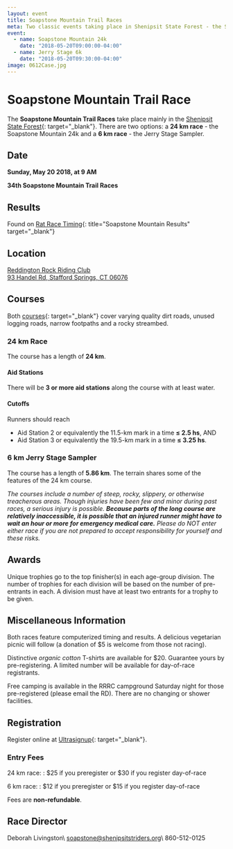 ```yaml
---
layout: event
title: Soapstone Mountain Trail Races
meta: Two classic events taking place in Shenipsit State Forest - the Soapstone Mountain 24k and the 6k Jerry Stage Sampler
event: 
  - name: Soapstone Mountain 24k
    date: "2018-05-20T09:00:00-04:00"
  - name: Jerry Stage 6k
    date: "2018-05-20T09:30:00-04:00"
image: 0612Case.jpg
---
```


# Soapstone Mountain Trail Race
The **Soapstone Mountain Trail Races** take place mainly in the [Shenipsit State Forest](http://www.ct.gov/deep/shenipsit){: target="_blank"}. There are two options: a **24 km race** - the Soapstone Mountain 24k and a **6 km race** - the Jerry Stage Sampler.

## Date
**Sunday, May 20 2018, at 9 AM**

**34th Soapstone Mountain Trail Races**

## Results
Found on [Rat Race Timing](http://aratrace.com/soapstone-mountain-trail-races-3/){: title="Soapstone Mountain Results" target="_blank"}

## Location
<p><a href="http://www.rrrclub.org/" target="_blank">Reddington Rock Riding Club</a><br />
<a href="https://www.google.com/maps/place/93+Handel+Rd,+Stafford,+CT+06076/@41.9594363,-72.4005459,17z/data=!3m1!4b1!4m2!3m1!1s0x89e6f2751fad0143:0x157a4407e9f30641" target="_blank">93 Handel Rd, Stafford Springs, CT 06076</a></p>

## Courses
Both [courses](http://shenipsitstriders.org/wp-content/uploads/2014/12/soapstone_courses_map.pdf){: target="_blank"} cover varying quality dirt roads, unused logging roads, narrow footpaths and a rocky streambed.

### 24 km Race
The course has a length of **24 km**.

#### Aid Stations
There will be **3 or more aid stations** along the course with at least water.

#### Cutoffs
Runners should reach

* Aid Station 2 or equivalently the 11.5-km mark in a time **≤ 2.5 hs**, AND
* Aid Station 3 or equivalently the 19.5-km mark in a time **≤ 3.25 hs**.


### 6 km Jerry Stage Sampler
The course has a length of **5.86 km**. The terrain shares some of the features of the 24 km course.

*The courses include a number of steep, rocky, slippery, or otherwise treacherous areas. Though injuries have been few and minor during past races, a serious injury is possible. **Because parts of the long course are relatively inaccessible, it is possible that an injured runner might have to wait an hour or more for emergency medical care.** Please do NOT enter either race if you are not prepared to accept responsibility for yourself and these risks.*

## Awards
Unique trophies go to the top finisher(s) in each age-group division. The number of trophies for each division will be based on the number of pre-entrants in each. A division must have at least two entrants for a trophy to be given.

## Miscellaneous Information
Both races feature computerized timing and results. A delicious vegetarian picnic will follow (a donation of $5 is welcome from those not racing).

Distinctive *organic cotton* T-shirts are available for $20. Guarantee yours by pre-registering. A limited number will be available for day-of-race registrants.

Free camping is available in the RRRC campground Saturday night for those pre-registered (please email the RD). There are no changing or shower facilities.

## Registration
Register online at [Ultrasignup](https://ultrasignup.com/register.aspx?did=50996){: target="_blank"}.

### Entry Fees

24 km race:
: $25 if you preregister or $30 if you register day-of-race

6 km race:
: $12 if you preregister or $15 if you register day-of-race

Fees are **non-refundable**.

## Race Director
Deborah Livingston\\
[soapstone@shenipsitstriders.org](mailto:soapstone@shenipsitstriders.org)\\
860-512-0125